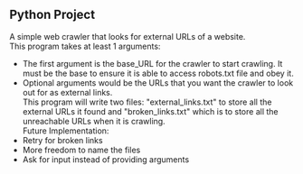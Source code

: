 ## Python Project  
A simple web crawler that looks for external URLs of a website.  
This program takes at least 1 arguments:  
- The first argument is the base_URL for the crawler to start crawling. It must
be the base to ensure it is able to access robots.txt file and obey it.  
- Optional arguments would be the URLs that you want the crawler to look out for
as external links.    
This program will write two files: "external_links.txt" to store all the
external URLs it found and "broken_links.txt" which is to store all the
unreachable URLs when it is crawling.    
Future Implementation:  
- Retry for broken links  
- More freedom to name the files  
- Ask for input instead of providing arguments  

